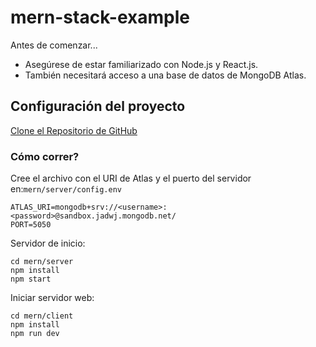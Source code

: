 # mern-stack-example

Antes de comenzar...
- Asegúrese de estar familiarizado con Node.js y React.js. 
- También necesitará acceso a una base de datos de MongoDB Atlas.

## Configuración del proyecto 

[Clone el Repositorio de GitHub](https://github.com/CRISHFAS/Example-Stack-MERN)

### Cómo correr?

Cree el archivo con el URI de Atlas y el puerto del servidor en:`mern/server/config.env`

```
ATLAS_URI=mongodb+srv://<username>:<password>@sandbox.jadwj.mongodb.net/
PORT=5050
```

Servidor de inicio:
```
cd mern/server
npm install
npm start
```

Iniciar servidor web:
```
cd mern/client
npm install
npm run dev
```